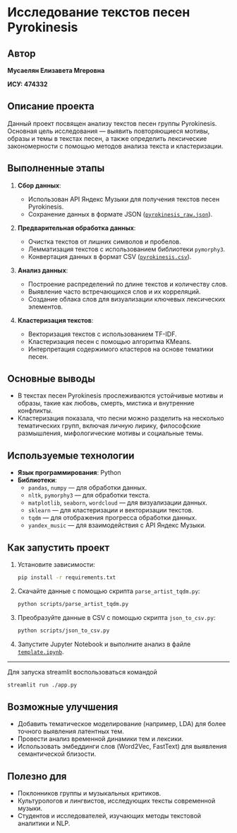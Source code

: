 # Исследование текстов песен Pyrokinesis

## Автор

**Мусаелян Елизавета Мгеровна**

**ИСУ: 474332**

## Описание проекта

Данный проект посвящен анализу текстов песен группы Pyrokinesis. Основная цель исследования — выявить повторяющиеся мотивы, образы и темы в текстах песен, а также определить лексические закономерности с помощью методов анализа текста и кластеризации.

## Выполненные этапы

1. **Сбор данных**:
   - Использован API Яндекс Музыки для получения текстов песен Pyrokinesis.
   - Сохранение данных в формате JSON ([`pyrokinesis_raw.json`](data/raw/pyrokinesis_raw.json)).

2. **Предварительная обработка данных**:
   - Очистка текстов от лишних символов и пробелов.
   - Лемматизация текстов с использованием библиотеки `pymorphy3`.
   - Конвертация данных в формат CSV ([`pyrokinesis.csv`](data/processed/pyrokinesis.csv)).

3. **Анализ данных**:
   - Построение распределений по длине текстов и количеству слов.
   - Выявление часто встречающихся слов и их корреляций.
   - Создание облака слов для визуализации ключевых лексических элементов.

4. **Кластеризация текстов**:
   - Векторизация текстов с использованием TF-IDF.
   - Кластеризация песен с помощью алгоритма KMeans.
   - Интерпретация содержимого кластеров на основе тематики песен.

## Основные выводы

- В текстах песен Pyrokinesis прослеживаются устойчивые мотивы и образы, такие как любовь, смерть, мистика и внутренние конфликты.
- Кластеризация показала, что песни можно разделить на несколько тематических групп, включая личную лирику, философские размышления, мифологические мотивы и социальные темы.

## Используемые технологии

- **Язык программирования**: Python
- **Библиотеки**:
  - `pandas`, `numpy` — для обработки данных.
  - `nltk`, `pymorphy3` — для обработки текста.
  - `matplotlib`, `seaborn`, `wordcloud` — для визуализации данных.
  - `sklearn` — для кластеризации и векторизации текстов.
  - `tqdm` — для отображения прогресса обработки данных.
  - `yandex_music` — для взаимодействия с API Яндекс Музыки.

## Как запустить проект

1. Установите зависимости:
   ```bash
   pip install -r requirements.txt
   ```

2. Скачайте данные с помощью скрипта `parse_artist_tqdm.py`:
   ```bash
   python scripts/parse_artist_tqdm.py
   ```

3. Преобразуйте данные в CSV с помощью скрипта `json_to_csv.py`:
   ```bash
   python scripts/json_to_csv.py
   ```

4. Запустите Jupyter Notebook и выполните анализ в файле [`template.ipynb`](notebooks/template.ipynb).

---
Для запуска streamlit воспользоваться командой
```bash
streamlit run ./app.py
```

## Возможные улучшения

- Добавить тематическое моделирование (например, LDA) для более точного выявления латентных тем.
- Провести анализ временной динамики тем и лексики.
- Использовать эмбеддинги слов (Word2Vec, FastText) для выявления семантической близости.

## Полезно для

- Поклонников группы и музыкальных критиков.
- Культурологов и лингвистов, исследующих тексты современной музыки.
- Студентов и исследователей, изучающих методы текстовой аналитики и NLP.
